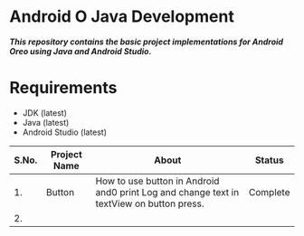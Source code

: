 # Android O Java Development

***This repository contains the basic project implementations for Android Oreo using Java and Android Studio.***

# Requirements
* JDK (latest)
* Java (latest)
* Android Studio (latest)

| S.No. |        Project Name         |                           About                            |	  Status    |
| ----- | --------------------------- | ---------------------------------------------------------- | ------------ |
|   1.  | Button                      | How to use button in Android and0 print Log and change text in textView on button press. |  Complete  |
|   2.  | | | |
